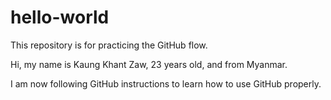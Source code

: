 # hello-world
This repository is for practicing the GitHub flow.

Hi, my name is Kaung Khant Zaw, 23 years old, and from Myanmar.

I am now following GitHub instructions to learn how to use GitHub properly.

